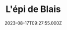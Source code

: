 ---
date: 2023-08-17T09:27:55.000Z
title: L'épi de Blais
latitude: 46.719849162037434
longitude: -0.02616859838671609
category: checkin
---